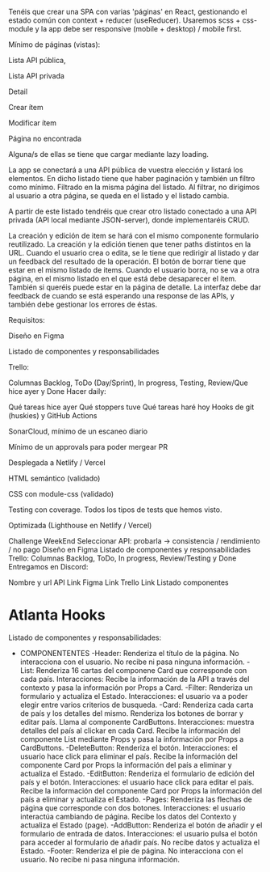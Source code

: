 Tenéis que crear una SPA con varias 'páginas' en React, gestionando el estado común con context + reducer (useReducer). Usaremos scss + css-module y la app debe ser responsive (mobile + desktop) / mobile first.

Mínimo de páginas (vistas):

Lista API pública,

Lista API privada

Detail

Crear ítem

Modificar ítem

Página no encontrada

Alguna/s de ellas se tiene que cargar mediante lazy loading.

La app se conectará a una API pública de vuestra elección y listará los elementos. En dicho listado tiene que haber paginación y también un filtro como mínimo. Filtrado en la misma página del listado. Al filtrar, no dirigimos al usuario a otra página, se queda en el listado y el listado cambia.

A partir de este listado tendréis que crear otro listado conectado a una API privada (API local mediante JSON-server), donde implementaréis CRUD.

La creación y edición de item se hará con el mismo componente formulario reutilizado. La creación y la edición tienen que tener paths distintos en la URL. Cuando el usuario crea o edita, se le tiene que redirigir al listado y dar un feedback del resultado de la operación.
El botón de borrar tiene que estar en el mismo listado de items. Cuando el usuario borra, no se va a otra página, en el mismo listado en el que está debe desaparecer el ítem. También si queréis puede estar en la página de detalle.
La interfaz debe dar feedback de cuando se está esperando una response de las APIs, y también debe gestionar los errores de éstas.

Requisitos:

Diseño en Figma

Listado de componentes y responsabilidades

Trello:

Columnas Backlog, ToDo (Day/Sprint), In progress, Testing, Review/Que hice ayer y Done
Hacer daily:

Qué tareas hice ayer
Qué stoppers tuve
Qué tareas haré hoy
Hooks de git (huskies) y GitHub Actions

SonarCloud, mínimo de un escaneo diario

Mínimo de un approvals para poder mergear PR

Desplegada a Netlify / Vercel

HTML semántico (validado)

CSS con module-css (validado)

Testing con coverage. Todos los tipos de tests que hemos visto.

Optimizada (Lighthouse en Netlify / Vercel)

Challenge WeekEnd
Seleccionar
API: probarla -> consistencia / rendimiento / no pago
Diseño en Figma
Listado de componentes y responsabilidades
Trello:
Columnas Backlog, ToDo, In progress, Review/Testing y Done
Entregamos en Discord:

Nombre y url API
Link Figma
Link Trello
Link Listado componentes

# Atlanta Hooks

Listado de componentes y responsabilidades:

- COMPONENTENTES
  -Header: Renderiza el título de la página.
  No interacciona con el usuario.
  No recibe ni pasa ninguna información.
  -List: Renderiza 16 cartas del componene Card que corresponde con cada país.
  Interacciones: Recibe la información de la API a través del contexto y pasa la información por Props a Card.
  -Filter: Renderiza un formulario y actualiza el Estado.
  Interacciones: el usuario va a poder elegir entre varios criterios de busqueda.
  -Card: Renderiza cada carta de país y los detalles del mismo.
  Renderiza los botones de borrar y editar país.
  Llama al componente CardButtons.
  Interacciones: muestra detalles del país al clickar en cada Card.
  Recibe la información del componente List mediante Props y pasa la información por Props a CardButtons.
  -DeleteButton: Renderiza el botón.
  Interacciones: el usuario hace click para eliminar el país.
  Recibe la información del componente Card por Props la información del país a eliminar y actualiza el Estado.
  -EditButton: Renderiza el formulario de edición del país y el botón.
  Interacciones: el usuario hace click para editar el país.
  Recibe la información del componente Card por Props la información del país a eliminar y actualiza el Estado.
  -Pages: Renderiza las flechas de página que corresponde con dos botones.
  Interacciones: el usuario interactúa cambiando de página.
  Recibe los datos del Contexto y actualiza el Estado (page).
  -AddButton: Renderiza el botón de añadir y el formulario de entrada de datos.
  Interacciones: el usuario pulsa el botón para acceder al formulario de añadir país.
  No recibe datos y actualiza el Estado.
  -Footer: Renderiza el pie de página.
  No interacciona con el usuario.
  No recibe ni pasa ninguna información.
